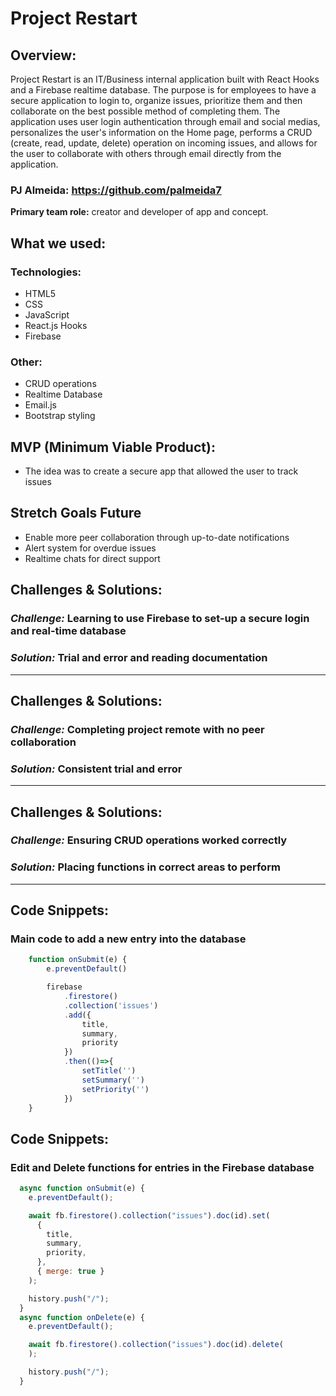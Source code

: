 # Project Restart
## Overview: 
Project Restart is an IT/Business internal application built with React Hooks and a Firebase realtime database.
The purpose is for employees to have a secure application to login to, organize issues, prioritize them and then collaborate
on the best possible method of completing them. The application uses user login authentication through email and social medias,
personalizes the user's information on the Home page, performs a CRUD (create, read, update, delete) operation on incoming issues,
and allows for the user to collaborate with others through email directly from the application.

### PJ Almeida: https://github.com/palmeida7
**Primary team role:** creator and developer of app and concept. 

## What we used:
### Technologies:
- HTML5
- CSS
- JavaScript
- React.js Hooks
- Firebase

### Other:
- CRUD operations
- Realtime Database
- Email.js
- Bootstrap styling

## MVP (Minimum Viable Product):
- The idea was to create a secure app that allowed the user to track issues

## Stretch Goals Future
- Enable more peer collaboration through up-to-date notifications
- Alert system for overdue issues
- Realtime chats for direct support

## Challenges & Solutions:
### ***Challenge:*** Learning to use Firebase to set-up a secure login and real-time database
### ***Solution:*** Trial and error and reading documentation
___

## Challenges & Solutions:
### ***Challenge:*** Completing project remote with no peer collaboration
### ***Solution:*** Consistent trial and error
___

## Challenges & Solutions:
### ***Challenge:*** Ensuring CRUD operations worked correctly
### ***Solution:*** Placing functions in correct areas to perform 
___

## Code Snippets:
### Main code to add a new entry into the database
``` javascript
    function onSubmit(e) {
        e.preventDefault()

        firebase
            .firestore()
            .collection('issues')
            .add({
                title,
                summary,
                priority
            })
            .then(()=>{
                setTitle('')
                setSummary('')
                setPriority('')
            })
    }
```

## Code Snippets:
### Edit and Delete functions for entries in the Firebase database
``` javascript
  async function onSubmit(e) {
    e.preventDefault();

    await fb.firestore().collection("issues").doc(id).set(
      {
        title,
        summary,
        priority,
      },
      { merge: true }
    );

    history.push("/");
  }
  async function onDelete(e) {
    e.preventDefault();

    await fb.firestore().collection("issues").doc(id).delete(
    );

    history.push("/");
  }
```

